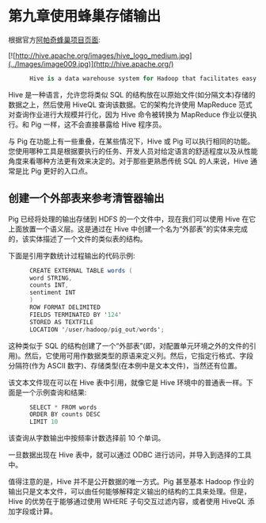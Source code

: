 # 第九章使用蜂巢存储输出

根据官方[阿帕奇蜂巢项目页面](http://hive.apache.org/):

[![http://hive.apache.org/images/hive_logo_medium.jpg](../Images/image009.jpg)](http://hive.apache.org/)

```cs
      Hive is a data warehouse system for Hadoop that facilitates easy data summarization, ad hoc queries, and the analysis of large data sets stored in Hadoop compatible file systems. Hive provides a mechanism to project structure onto this data and query the data using a SQL-like language called HiveQL. At the same time, this language also allows traditional Map/Reduce programmers to plug in their custom Mappers and Reducers when it is inconvenient or inefficient to express this logic in HiveQL.

```

Hive 是一种语言，允许您将类似 SQL 的结构放在以原始文件(如分隔文本)存储的数据之上，然后使用 HiveQL 查询该数据。它的架构允许使用 MapReduce 范式对查询作业进行大规模并行化，因为 Hive 命令被转换为 MapReduce 作业以便执行。和 Pig 一样，这不会直接暴露给 Hive 程序员。

与 Pig 在功能上有一些重叠，在某些情况下，Hive 或 Pig 可以执行相同的功能。您使用哪种工具是根据要执行的任务、开发人员对给定语言的舒适程度以及从性能角度来看哪种方法更有效来决定的。对于那些更熟悉传统 SQL 的人来说，Hive 通常是比 Pig 更好的入口点。

## 创建一个外部表来参考清管器输出

Pig 已经将处理的输出存储到 HDFS 的一个文件中，现在我们可以使用 Hive 在它上面放置一个语义层。这是通过在 Hive 中创建一个名为“外部表”的实体来完成的，该实体描述了一个文件的类似表的结构。

下面是引用字数统计过程输出的代码示例:

```cs
      CREATE EXTERNAL TABLE words (
      word STRING,
      counts INT,
      sentiment INT
      )
      ROW FORMAT DELIMITED
      FIELDS TERMINATED BY '124'
      STORED AS TEXTFILE
      LOCATION '/user/hadoop/pig_out/words';

```

这种类似于 SQL 的结构创建了一个“外部表”(即，对配置单元环境之外的文件的引用)。然后，它使用可用作数据类型的原语来定义列。然后，它指定行格式、字段分隔符(作为 ASCII 数字)、存储类型(在本例中是文本文件)，当然还有位置。

该文本文件现在可以在 Hive 表中引用，就像它是 Hive 环境中的普通表一样。下面是一个示例查询和结果:

```cs
      SELECT * FROM words
      ORDER BY counts DESC
      LIMIT 10

```

该查询从字数输出中按频率计数选择前 10 个单词。

一旦数据出现在 Hive 表中，就可以通过 ODBC 进行访问，并导入到选择的工具中。

值得注意的是，Hive 并不是公开数据的唯一方式。Pig 甚至基本 Hadoop 作业的输出只是文本文件，可以由任何能够解释定义输出的结构的工具来处理。但是，Hive 的优势在于能够通过使用 WHERE 子句交互过滤内容，或者使用 HiveQL 添加字段或计算。